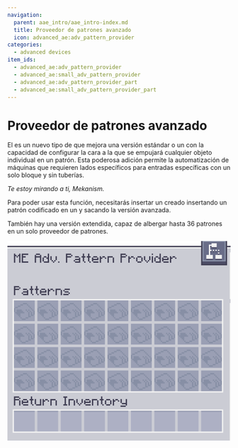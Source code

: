 ```yaml
---
navigation:
  parent: aae_intro/aae_intro-index.md
  title: Proveedor de patrones avanzado
  icon: advanced_ae:adv_pattern_provider
categories:
  - advanced devices
item_ids:
  - advanced_ae:adv_pattern_provider
  - advanced_ae:small_adv_pattern_provider
  - advanced_ae:adv_pattern_provider_part
  - advanced_ae:small_adv_pattern_provider_part
---
```


# Proveedor de patrones avanzado

<Row gap="20">
<BlockImage id="advanced_ae:adv_pattern_provider" scale="8"></BlockImage>
<BlockImage id="advanced_ae:adv_pattern_provider" p:push_direction="up" scale="8"></BlockImage>
<GameScene zoom="8" background="transparent">
  <ImportStructure src="../structure/cable_app_part.snbt"></ImportStructure>
</GameScene>
</Row>

El <ItemLink id="advanced_ae:adv_pattern_provider" /> es un nuevo tipo de <ItemLink id="ae2:pattern_provider" /> que mejora
una versión estándar o un <ItemLink id="extendedae:ex_pattern_provider" /> con la capacidad de configurar la cara a
la que se empujará cualquier objeto individual en un patrón. Esta poderosa adición permite la automatización de máquinas que
requieren lados específicos para entradas específicas con un solo bloque y sin tuberías.

*Te estoy mirando a ti, Mekanism.*

Para poder usar esta función, necesitarás insertar un <ItemLink id="advanced_ae:adv_processing_pattern" /> creado
insertando un patrón codificado en un <ItemLink id="advanced_ae:adv_pattern_encoder" /> y sacando la versión avanzada.

También hay una versión extendida, capaz de albergar hasta 36 patrones en un solo proveedor de patrones.

![AAEGui](../pic/app_gui.png)
